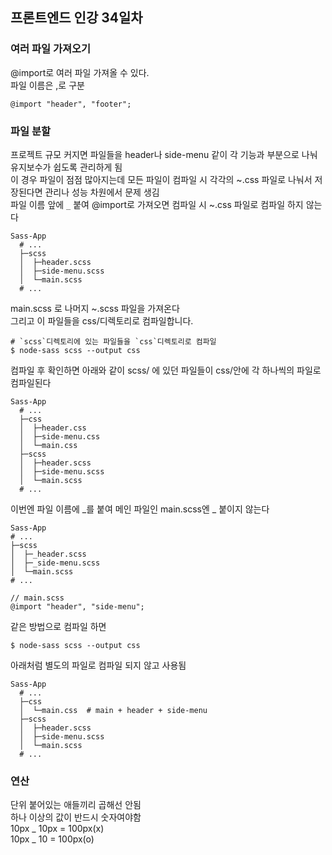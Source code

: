 ## 프론트엔드 인강 34일차

### 여러 파일 가져오기

@import로 여러 파일 가져올 수 있다.  
파일 이름은 ,로 구분

```
@import "header", "footer";
```

### 파일 분할

프로젝트 규모 커지면 파일들을 header나 side-menu 같이 각 기능과 부분으로 나눠 유지보수가 쉽도록 관리하게 됨  
이 경우 파일이 점점 많아지는데 모든 파일이 컴파일 시 각각의 ~.css 파일로 나눠서 저장된다면 관리나 성능 차원에서 문제 생김  
파일 이름 앞에 `_` 붙여 @import로 가져오면 컴파일 시 ~.css 파일로 컴파일 하지 않는다

```
Sass-App
  # ...
  ├─scss
  │  ├─header.scss
  │  ├─side-menu.scss
  │  └─main.scss
  # ...
```

main.scss 로 나머지 ~.scss 파일을 가져온다  
그리고 이 파일들을 css/디렉토리로 컴파일합니다.

```
# `scss`디렉토리에 있는 파일들을 `css`디렉토리로 컴파일
$ node-sass scss --output css
```

컴파일 후 확인하면 아래와 같이 scss/ 에 있던 파일들이 css/안에 각 하나씩의 파일로 컴파일된다

```
Sass-App
  # ...
  ├─css
  │  ├─header.css
  │  ├─side-menu.css
  │  └─main.css
  ├─scss
  │  ├─header.scss
  │  ├─side-menu.scss
  │  └─main.scss
  # ...
```

이번엔 파일 이름에 _를 붙여
메인 파일인 main.scss엔 _ 붙이지 않는다

```
Sass-App
# ...
├─scss
│  ├─_header.scss
│  ├─_side-menu.scss
│  └─main.scss
# ...
```

```
// main.scss
@import "header", "side-menu";
```

같은 방법으로 컴파일 하면

```
$ node-sass scss --output css
```

아래처럼 별도의 파일로 컴파일 되지 않고 사용됨

```
Sass-App
  # ...
  ├─css
  │  └─main.css  # main + header + side-menu
  ├─scss
  │  ├─header.scss
  │  ├─side-menu.scss
  │  └─main.scss
  # ...
```

### 연산

단위 붙어있는 애들끼리 곱해선 안됨  
하나 이상의 값이 반드시 숫자여야함  
10px _ 10px = 100px(x)  
10px _ 10 = 100px(o)
